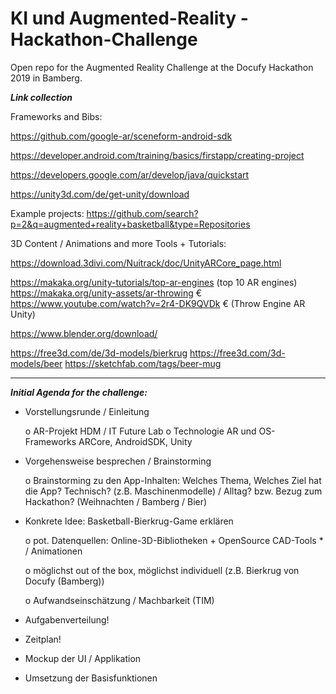 # KI und Augmented-Reality - Hackathon-Challenge

Open repo for the Augmented Reality Challenge at the Docufy Hackathon 2019 in Bamberg.


***Link collection***

Frameworks and Bibs:

https://github.com/google-ar/sceneform-android-sdk

https://developer.android.com/training/basics/firstapp/creating-project

https://developers.google.com/ar/develop/java/quickstart

https://unity3d.com/de/get-unity/download

Example projects: https://github.com/search?p=2&q=augmented+reality+basketball&type=Repositories

3D Content / Animations and more Tools + Tutorials:

https://download.3divi.com/Nuitrack/doc/UnityARCore_page.html

https://makaka.org/unity-tutorials/top-ar-engines  (top 10 AR engines)
https://makaka.org/unity-assets/ar-throwing €
https://www.youtube.com/watch?v=2r4-DK9QVDk € (Throw Engine AR Unity)



https://www.blender.org/download/

https://free3d.com/de/3d-models/bierkrug https://free3d.com/3d-models/beer
https://sketchfab.com/tags/beer-mug

___
***Initial Agenda for the challenge:***

-	Vorstellungsrunde / Einleitung

    o	AR-Projekt HDM / IT Future Lab
    o	Technologie AR und OS-Frameworks ARCore, AndroidSDK, Unity

-	Vorgehensweise besprechen / Brainstorming

    o	Brainstorming zu den App-Inhalten: Welches Thema, Welches Ziel hat die App?
      Technisch? (z.B. Maschinenmodelle) / Alltag? bzw. Bezug zum Hackathon? (Weihnachten / Bamberg / Bier) 
- Konkrete Idee: Basketball-Bierkrug-Game erklären

    o pot. Datenquellen: Online-3D-Bibliotheken + OpenSource CAD-Tools *  / Animationen 
    
    o möglichst out of the box, möglichst individuell (z.B. Bierkrug von Docufy (Bamberg))
    
    o	Aufwandseinschätzung / Machbarkeit (TIM)
    
- Aufgabenverteilung!
-	Zeitplan!
-	Mockup der UI / Applikation
-	Umsetzung der Basisfunktionen

